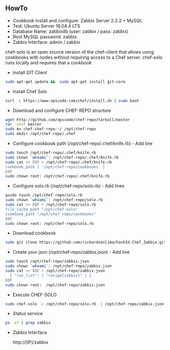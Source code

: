 HowTo
------------
* Cookbook install and configure: Zabbix Server 2.2.2 + MySQL
* Test: Ubuntu Server 16.04.4 LTS
* Database Name: zabbixdb (user: zabbix / pass: zabbix)
* Root MySQL password: zabbix
* Zabbix Interface: admin / zabbix

chef-solo is an open source version of the chef-client that allows using cookbooks with nodes 
without requiring access to a Chef server. 
chef-solo runs locally and requires that a cookbook 

* Install GIT Client
``` bash 
sudo apt-get update &&  sudo apt-get install git-core
``` 

* Install Chef Solo
``` bash 
curl -L https://www.opscode.com/chef/install.sh | sudo bash
``` 

* Download and configure CHEF-REPO structure
``` bash 
wget http://github.com/opscode/chef-repo/tarball/master
tar -zxvf master
sudo mv chef-chef-repo-*/ /opt/chef-repo
sudo mkdir /opt/chef-repo/.chef
```

* Configure cookbook path (/opt/chef-repo/.chef/knife.rb) - Add line
``` bash 
sudo touch /opt/chef-repo/.chef/knife.rb
sudo chown `whoami`: /opt/chef-repo/.chef/knife.rb
sudo cat << EOF > /opt/chef-repo/.chef/knife.rb
cookbook_path [ '/opt/chef-repo/cookbooks' ]
EOF
sudo chown root: /opt/chef-repo/.chef/knife.rb
```

* Configure solo.rb (/opt/chef-repo/solo.rb) - Add lines
``` bash 
gsudo touch /opt/chef-repo/solo.rb
sudo chown `whoami`: /opt/chef-repo/solo.rb
sudo cat << EOF > /opt/chef-repo/solo.rb
file_cache_path "/opt/chef-solo"
cookbook_path "/opt/chef-repo/cookbooks"
EOF
sudo chown root: /opt/chef-repo/solo.rb
``` 

* Download cookbook
``` bash 
sudo git clone https://github.com/richardsonlima/hashId-Chef_Zabbix.git -l /opt/chef-repo/cookbooks/zabbix
```

* Create your json (/opt/chef-repo/zabbix.json) - Add line
``` bash 
sudo touch /opt/chef-repo/zabbix.json
sudo chown `whoami`: /opt/chef-repo/zabbix.json
sudo cat << EOF > /opt/chef-repo/zabbix.json
  { "run_list": [ "recipe[zabbix]" ] }
EOF
sudo chown root:  /opt/chef-repo/zabbix.json
``` 

* Execute CHEF-SOLO
``` bash 
sudo chef-solo -c /opt/chef-repo/solo.rb -j /opt/chef-repo/zabbix.json
``` 

* Status service
``` bash 
ps -ef | grep zabbix
```   

* Zabbix Interface

  http://[IP]/zabbix
